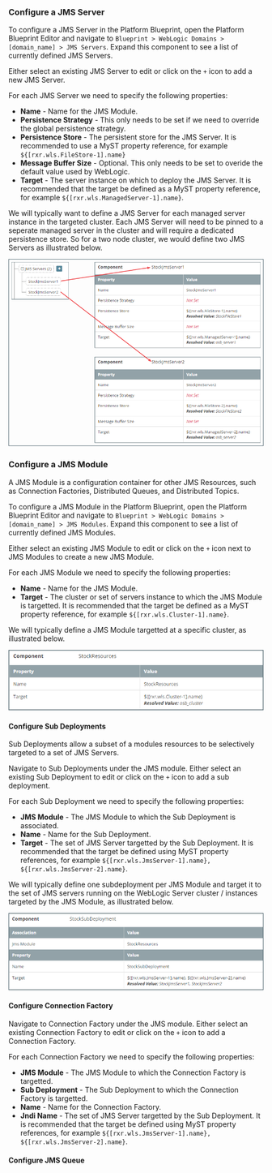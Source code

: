 


### Configure a JMS Server
To configure a JMS Server in the Platform Blueprint, open the Platform Blueprint Editor and navigate to `Blueprint > WebLogic Domains > [domain_name] > JMS Servers`. Expand this component to see a list of currently defined JMS Servers.

Either select an existing JMS Server to edit or click on the `+` icon to add a new JMS Server.

For each JMS Server we need to specify the following properties:
* **Name** - Name for the JMS Module.
* **Persistence Strategy**  - This only needs to be set if we need to override the  global persistence strategy.
* **Persistence Store**  -  The persistent store for the JMS Server. It is recommended to use a MyST property reference, for example `${[rxr.wls.FileStore-1].name}`
* **Message Buffer Size**  - Optional. This only needs to be set to overide the default value used by WebLogic.
* **Target** - The server instance on which to deploy the JMS Server. It is recommended that the target be defined as a MyST property reference, for example `${[rxr.wls.ManagedServer-1].name}`.

We will typically want to define a JMS Server for each managed server instance in the targeted cluster. Each JMS Server will need to be pinned to a seperate managed server in the cluster and will require a dedicated persistence store. So for a two node cluster, we would define two JMS Servers as illustrated below.

![](img/exampleJmsServer.png)

### Configure a JMS Module
A JMS Module is a configuration container for other JMS Resources, such as Connection Factories, Distributed Queues, and Distributed Topics.

To configure a JMS Module in the Platform Blueprint, open the Platform Blueprint Editor and navigate to `Blueprint > WebLogic Domains > [domain_name] > JMS Modules`. Expand this component to see a list of currently defined JMS Modules.

Either select an existing JMS Module to edit or click on the `+` icon next to JMS Modules to create a new JMS Module.

For each JMS Module we need to specify the following properties:
* **Name** - Name for the JMS Module.
* **Target** - The cluster or set of servers instance to which the JMS Module is targetted. It is recommended that the target be defined as a MyST property reference, for example `${[rxr.wls.Cluster-1].name}`.

We will typically define a JMS Module targetted at a specific cluster, as illustrated below.

![](img/exampleJmsModule.png)

#### Configure Sub Deployments
Sub Deployments allow a subset of a modules resources to be selectively targeted to a set of JMS Servers.

Navigate to Sub Deployments under the JMS module. Either select an existing Sub Deployment to edit or click on the `+` icon to add a sub deployment.

For each Sub Deployment we need to specify the following properties:
* **JMS Module** - The JMS Module to which the Sub Deployment is associated.
* **Name** - Name for the Sub Deployment.
* **Target** - The set of JMS Server targetted by the Sub Deployment. It is recommended that the target be defined using MyST property references, for example `${[rxr.wls.JmsServer-1].name}, ${[rxr.wls.JmsServer-2].name}`.

We will typically define one subdeployment per JMS Module and target it to the set of JMS servers running on the WebLogic Server cluster / instances targeted by the JMS Module, as illustrated below.

![](img/exampleJmsSubDeployment.png)

#### Configure Connection Factory
Navigate to Connection Factory under the JMS module. Either select an existing Connection Factory to edit or click on the `+` icon to add a Connection Factory.

For each Connection Factory we need to specify the following properties:
* **JMS Module** - The JMS Module to which the Connection Factory is targetted.
* **Sub Deployment** - The Sub Deployment to which the Connection Factory is targetted.
* **Name** - Name for the Connection Factory.
* **Jndi Name** - The set of JMS Server targetted by the Sub Deployment. It is recommended that the target be defined using MyST property references, for example `${[rxr.wls.JmsServer-1].name}, ${[rxr.wls.JmsServer-2].name}`.


#### Configure JMS Queue

